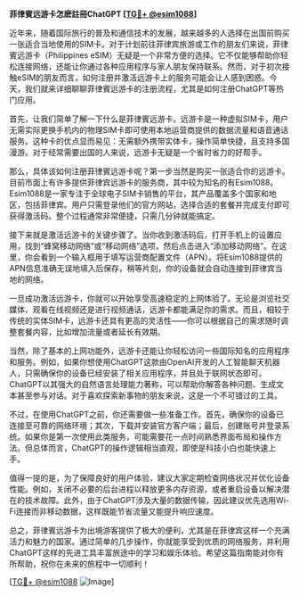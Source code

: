 **菲律賓远游卡怎麽註冊ChatGPT [[TG💪+ @esim1088](https://t.me/s/esim1088)]**

近年来，随着国际旅行的普及和通信技术的发展，越来越多的人选择在出国前购买一张适合当地使用的SIM卡。对于计划前往菲律宾旅游或工作的朋友们来说，菲律賓远游卡（Philippines eSIM）无疑是一个非常方便的选择。它不仅能够帮助你轻松连接网络，还能让你通过各种应用程序与家人朋友保持联系。然而，对于初次接触eSIM的朋友而言，如何注册并激活远游卡上的服务可能会让人感到困惑。今天，我们就来详细聊聊菲律賓远游卡的注册流程，尤其是如何注册ChatGPT等热门应用。

首先，让我们简单了解一下什么是菲律賓远游卡。远游卡是一种虚拟SIM卡，用户无需实际更换手机内的物理SIM卡即可使用本地运营商提供的数据流量和语音通话服务。这种卡的优点显而易见：无需额外携带实体卡，操作简单快捷，且支持多国漫游。对于经常需要出国的人来说，远游卡无疑是一个省时省力的好帮手。

那么，具体该如何注册菲律賓远游卡呢？第一步当然是购买一张适合你的远游卡。目前市面上有许多提供菲律宾远游卡的服务商，其中较为知名的有Esim1088。Esim1088是一家专注于全球电子SIM卡销售的平台，其产品覆盖多个国家和地区，包括菲律宾。用户只需登录他们的官方网站，选择合适的套餐并完成支付即可获得激活码。整个过程通常非常便捷，只需几分钟就能搞定。

接下来就是激活远游卡的关键步骤了。当你收到激活码后，打开手机上的设置应用，找到“蜂窝移动网络”或“移动网络”选项，然后点击进入“添加移动网络”。在这里，你会看到一个输入框用于填写运营商配置文件（APN）。将Esim1088提供的APN信息准确无误地填入后保存，稍等片刻，你的设备就会自动连接到菲律宾当地的网络。

一旦成功激活远游卡，你就可以开始享受高速稳定的上网体验了。无论是浏览社交媒体、观看在线视频还是进行视频通话，远游卡都能满足你的需求。而且，相较于传统的实体SIM卡，远游卡还具有更高的灵活性——你可以根据自己的需求随时调整套餐内容，比如增加流量或者延长有效期。

当然，除了基本的上网功能外，远游卡还能让你轻松访问一些国际知名的应用程序和服务。例如，如果你想使用ChatGPT这款由OpenAI开发的人工智能聊天机器人，只需确保你的设备已经安装了相关应用程序，并且处于联网状态即可。ChatGPT以其强大的自然语言处理能力著称，可以帮助你解答各种问题、生成文本甚至参与对话。对于喜欢探索新事物的朋友来说，这是一个不可错过的工具。

不过，在使用ChatGPT之前，你还需要做一些准备工作。首先，确保你的设备已连接至可靠的网络环境；其次，下载并安装官方客户端；最后，创建账号并登录系统。如果你是第一次使用此类服务，可能需要花一点时间熟悉界面布局和操作方法。但总体而言，ChatGPT的操作逻辑相当直观，即使是科技小白也能快速上手。

值得一提的是，为了保障良好的用户体验，建议大家定期检查网络状况并优化设备性能。例如，关闭不必要的后台进程以释放更多内存资源，或者重启设备以解决潜在的技术故障。此外，由于ChatGPT涉及大量的数据传输，因此建议优先选用Wi-Fi连接而非移动数据，这样既能节省流量又能提升响应速度。

总之，菲律賓远游卡为出境游客提供了极大的便利，尤其是在菲律宾这样一个充满活力和魅力的国家。通过简单的几步操作，你就能享受到优质的网络服务，并利用ChatGPT这样的先进工具丰富旅途中的学习和娱乐体验。希望这篇指南能对你有所帮助，祝你在未来的旅程中一切顺利！

[[TG💪+ @esim1088](https://t.me/s/esim1088) ![Image](https://i.postimg.cc/4NQfJmqS/Snipaste-2025-05-13-00-14-12.png)]